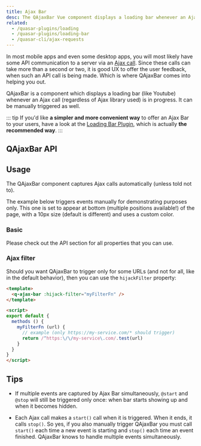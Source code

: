 ```yaml
---
title: Ajax Bar
desc: The QAjaxBar Vue component displays a loading bar whenever an Ajax call is in progress.
related:
  - /quasar-plugins/loading
  - /quasar-plugins/loading-bar
  - /quasar-cli/ajax-requests
---
```


In most mobile apps and even some desktop apps, you will most likely have some API communication to a server via an [Ajax call](https://en.wikipedia.org/wiki/Ajax_(programming)). Since these calls can take more than a second or two, it is good UX to offer the user feedback, when such an API call is being made. Which is where QAjaxBar comes into helping you out.

QAjaxBar is a component which displays a loading bar (like Youtube) whenever an Ajax call (regardless of Ajax library used) is in progress. It can be manually triggered as well.

::: tip
If you'd like **a simpler and more convenient way** to offer an Ajax Bar to your users, have a look at the [Loading Bar Plugin](/quasar-plugins/loading-bar), which is actually **the recommended way**.
:::

## QAjaxBar API
<doc-api file="QAjaxBar" />

## Usage
The QAjaxBar component captures Ajax calls automatically (unless told not to).

The example below triggers events manually for demonstrating purposes only. This one is set to appear at bottom (multiple positions available!) of the page, with a 10px size (default is different) and uses a custom color.

### Basic

<doc-example title="Basic" file="QAjaxBar/Basic" />

Please check out the API section for all properties that you can use.

### Ajax filter <q-badge align="top" color="brand-primary" label="v1.17.2+" />

Should you want QAjaxBar to trigger only for some URLs (and not for all, like in the default behavior), then you can use the `hijackFilter` property:

```html
<template>
  <q-ajax-bar :hijack-filter="myFilterFn" />
</template>

<script>
export default {
  methods () {
    myFilterFn (url) {
      // example (only https://my-service.com/* should trigger)
      return /^https:\/\/my-service\.com/.test(url)
    }
  }
}
</script>
```

## Tips
* If multiple events are captured by Ajax Bar simultaneously, `@start` and `@stop` will still be triggered only once: when bar starts showing up and when it becomes hidden.

* Each Ajax call makes a `start()` call when it is triggered. When it ends, it calls `stop()`. So yes, if you also manually trigger QAjaxBar you must call `start()` each time a new event is starting and `stop()` each time an event finished. QAjaxBar knows to handle multiple events simultaneously.
